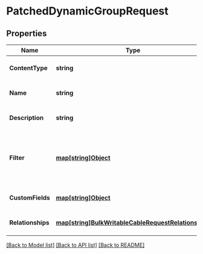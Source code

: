 # PatchedDynamicGroupRequest

## Properties
Name | Type | Description | Notes
------------ | ------------- | ------------- | -------------
**ContentType** | **string** |  | [optional] [default to null]
**Name** | **string** | Dynamic Group name | [optional] [default to null]
**Description** | **string** |  | [optional] [default to null]
**Filter** | [**map[string]Object**](.md) | A JSON-encoded dictionary of filter parameters for group membership | [optional] [default to null]
**CustomFields** | [**map[string]Object**](.md) |  | [optional] [default to null]
**Relationships** | [**map[string]BulkWritableCableRequestRelationships**](BulkWritableCableRequest_relationships.md) |  | [optional] [default to null]

[[Back to Model list]](../README.md#documentation-for-models) [[Back to API list]](../README.md#documentation-for-api-endpoints) [[Back to README]](../README.md)

